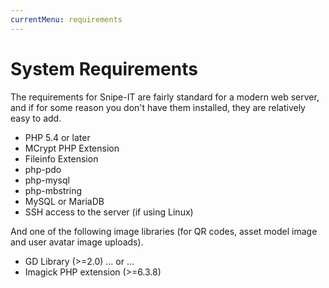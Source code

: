 ```yaml
---
currentMenu: requirements
---
```


# System Requirements

The requirements for Snipe-IT are fairly standard for a modern web server, and if for some reason you don't have them installed, they are relatively easy to add.

- PHP 5.4 or later
- MCrypt PHP Extension
- Fileinfo Extension
- php-pdo
- php-mysql
- php-mbstring
- MySQL or MariaDB
- SSH access to the server (if using Linux)

And one of the following image libraries (for QR codes, asset model image and user avatar image uploads).

- GD Library (>=2.0) … or …
- Imagick PHP extension (>=6.3.8)
